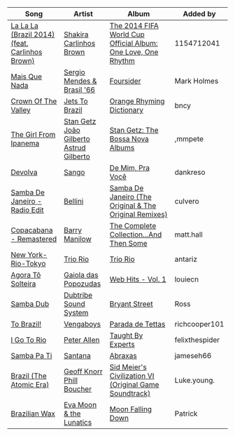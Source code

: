 | Song | Artist | Album | Added by |
|-|-|-|-|
| [La La La (Brazil 2014) (feat. Carlinhos Brown)](https://open.spotify.com/track/2A17TySL9lcoRTA28w9yfB) | [Shakira](https://open.spotify.com/artist/0EmeFodog0BfCgMzAIvKQp)<br>[Carlinhos Brown](https://open.spotify.com/artist/5jvQoouPSDvUEwynz5KPpv) | [The 2014 FIFA World Cup Official Album: One Love, One Rhythm](https://open.spotify.com/album/5htwZrf4lCiZ6GTj9Z0CMo) | 1154712041 |
| [Mais Que Nada](https://open.spotify.com/track/6YTBfxkdGce9pLEy9jG9Jo) | [Sergio Mendes & Brasil '66](https://open.spotify.com/artist/6hCsqVHnBo1BVQWuIjRMkL) | [Foursider](https://open.spotify.com/album/7sLtxMp2mLbxHermdVqYD0) | Mark Holmes |
| [Crown Of The Valley](https://open.spotify.com/track/0ANIURXWEceAlBhklvA2Tg) | [Jets To Brazil](https://open.spotify.com/artist/03xcT10aipgYbYqusG7GWY) | [Orange Rhyming Dictionary](https://open.spotify.com/album/5zaVtrjodNQru22Rj4FIcD) | bncy |
| [The Girl From Ipanema](https://open.spotify.com/track/3y5yTO6xKgBEkvLh3pWMxp) | [Stan Getz](https://open.spotify.com/artist/0FMucZsEnCxs5pqBjHjIc8)<br>[João Gilberto](https://open.spotify.com/artist/77ZUbcdoU5KCPHNUl8bgQy)<br>[Astrud Gilberto](https://open.spotify.com/artist/5rX2c1zow6hCph8PnnU3kF) | [Stan Getz: The Bossa Nova Albums](https://open.spotify.com/album/3E7wIM1aHxBCGHlJXciwnP) | ,mmpete |
| [Devolva](https://open.spotify.com/track/78EmSVed0VidktyCquGnJU) | [Sango](https://open.spotify.com/artist/7e3FtKBIPLrIVm8g1FJMVg) | [De Mim, Pra Você](https://open.spotify.com/album/5Olya3n1lRhRU7NxNihquQ) | dankreso |
| [Samba De Janeiro - Radio Edit](https://open.spotify.com/track/2OFNudaD0TiwN4PAjLudtm) | [Bellini](https://open.spotify.com/artist/2CzPCLry0VHxB4JNva2du6) | [Samba De Janeiro (The Original & The Original Remixes)](https://open.spotify.com/album/5vgoRfJmuSFvJHqqdDogTJ) | culvero |
| [Copacabana - Remastered](https://open.spotify.com/track/3VgVhmZkA99quKw6O5NLNh) | [Barry Manilow](https://open.spotify.com/artist/3alW3LYQS8K29z8C8NSLIX) | [The Complete Collection...And Then Some](https://open.spotify.com/album/3qKy1BQdCqyAfrhgtqCdqv) | matt.hall |
| [New York-Rio-Tokyo](https://open.spotify.com/track/68h3Um0UOY8FkMfcelv4Vb) | [Trio Rio](https://open.spotify.com/artist/6XLo0F2LvrGL0aycelvepi) | [Trio Rio](https://open.spotify.com/album/4YCclRD777nuxl44ApWl69) | antariz |
| [Agora Tô Solteira](https://open.spotify.com/track/21QqRjWVkcUCPXoOAnY1Oi) | [Gaiola das Popozudas](https://open.spotify.com/artist/5xjxED7bD4isOieb7LNnEW) | [Web Hits - Vol. 1](https://open.spotify.com/album/1c1GKzGiL6kytNapMScPjg) | louiecn |
| [Samba Dub](https://open.spotify.com/track/6BeK7hXqaIp06F1vmZeBHU) | [Dubtribe Sound System](https://open.spotify.com/artist/0FI2cbOCEkpmSBGGjl577t) | [Bryant Street](https://open.spotify.com/album/6TmmNKwXkBaPebDNqqoTKr) | Ross |
| [To Brazil!](https://open.spotify.com/track/1BvYO15u8KbJdiOxVisuSK) | [Vengaboys](https://open.spotify.com/artist/0cwmNvclzPd8mQnoHuIksj) | [Parada de Tettas](https://open.spotify.com/album/41fVKrZfbiGAlURWdeWMKA) | richcooper101 |
| [I Go To Rio](https://open.spotify.com/track/4w6yOgvvdY3tcG3tlOV4lG) | [Peter Allen](https://open.spotify.com/artist/6748v9yNrbb4PPJuvfoMRa) | [Taught By Experts](https://open.spotify.com/album/3TGewCKkjcPNdmanYvpBzb) | felixthespider |
| [Samba Pa Ti](https://open.spotify.com/track/35fC3Wq3slX4OBfyvBVmHm) | [Santana](https://open.spotify.com/artist/6GI52t8N5F02MxU0g5U69P) | [Abraxas](https://open.spotify.com/album/1CHUXwuge9A7L2KiA3vnR6) | jameseh66 |
| [Brazil (The Atomic Era)](https://open.spotify.com/track/062V8zubttU7DFHkfpOFJb) | [Geoff Knorr](https://open.spotify.com/artist/1OFCjpSAsyIOWWzIAYb3OI)<br>[Phill Boucher](https://open.spotify.com/artist/1JB1qUF4dpRTDHmCmgppca) | [Sid Meier's Civilization VI (Original Game Soundtrack)](https://open.spotify.com/album/6ERIx2c5kFBBFj6CEI7BWd) | Luke.young. |
| [Brazilian Wax](https://open.spotify.com/track/1OGlar8sk7xXdhpdc8moV6) | [Eva Moon & the Lunatics](https://open.spotify.com/artist/47ha1k2YiMD72cakBLr1WG) | [Moon Falling Down](https://open.spotify.com/album/2tphZUfj8ukhaFmfLDCukt) | Patrick |